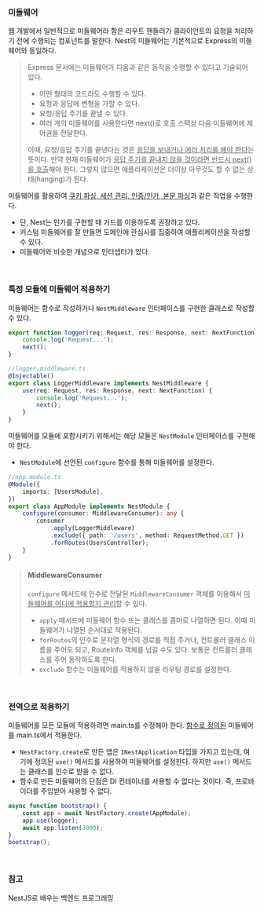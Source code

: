 ### 미들웨어

웹 개발에서 일반적으로 미들웨어라 함은 라우트 핸들러가 클라이언트의 요청을 처리하기 전에 수행되는 컴포넌트를 말한다. Nest의 미들웨어는 기본적으로 Express의 미들웨어와 동일하다. 

> Express 문서에는 미들웨어가 다음과 같은 동작을 수행할 수 있다고 기술되어 있다.
> - 어떤 형태의 코드라도 수행할 수 있다.
> - 요청과 응답에 변형을 가할 수 있다.
> - 요청/응답 주기를 끝낼 수 있다.
> - 여러 개의 미들웨어를 사용한다면 next()로 호출 스택상 다음 미들웨어에 제어권을 전달한다. 
>
> 이때, 요청/응답 주기를 끝낸다는 것은 <ins>응답을 보내거나 에러 처리를 해야 한다</ins>는 뜻이다. 만약 현재 미들웨어가 <ins>응답 주기를 끝내지 않을 것이라면 반드시 next()를 호출</ins>해야 한다. 그렇지 않으면 애플리케이션은 더이상 아무것도 할 수 없는 상태(hanging)가 된다. 

미들웨어를 활용하여 <ins>쿠키 파싱, 세션 관리, 인증/인가, 본문 파싱</ins>과 같은 작업을 수행한다. 
- 단, Nest는 인가를 구현할 때 가드를 이용하도록 권장하고 있다. 
- 커스텀 미들웨어를 잘 만들면 도메인에 관심사를 집중하여 애플리케이션을 작성할 수 있다. 
- 미들웨어와 비슷한 개념으로 인터셉터가 있다. 

<br>

### 특정 모듈에 미들웨어 적용하기

미들웨어는 함수로 작성하거나 `NestMiddleware` 인터페이스를 구현한 클래스로 작성할 수 있다. 

```typescript
export function logger(req: Request, res: Response, next: NextFunction) {
	console.log('Request...');
	next();
}
```

```typescript
//logger.middleware.ts
@Injectable()
export class LoggerMiddleware implements NestMiddleware {
	use(req: Request, res: Response, next: NextFunction) {
		console.log('Request...');
		next();
	}
}
```

미들웨어를 모듈에 포함시키기 위해서는 해당 모듈은 `NestModule` 인터페이스를 구현해야 한다. 
- `NestModule`에 선언된 `configure` 함수를 통해 미들웨어를 설정한다.

```typescript
//app.module.ts
@Module({
	imports: [UsersModule],
})
export class AppModule implements NestModule {
	configure(consumer: MiddlewareConsumer): any {
		consumer
			.apply(LoggerMiddleware)
			.exclude({ path: '/users', method: RequestMethod.GET })
			.forRoutes(UsersController);
	}
}
```

> #### MiddlewareConsumer 
> `configure` 메서드에 인수로 전달된 `MiddlewareConsumer` 객체를 이용해서 <ins>미들웨어를 어디에 적용할지 관리</ins>할 수 있다. 
> - `apply` 메서드에 미들웨어 함수 또는 클래스를 콤마로 나열하면 된다. 이때 미들웨어가 나열된 순서대로 적용된다. 
> - `forRoutes`의 인수로 문자열 형식의 경로를 직접 주거나, 컨트롤러 클래스 이름을 주어도 되고, RouteInfo 객체를 넘길 수도 있다. 보통은 컨트롤러 클래스를 주어 동작하도록 한다. 
> - `exclude` 함수는 미들웨어를 적용하지 않을 라우팅 경로를 설정한다. 

<br>

### 전역으로 적용하기

미들웨어를 모든 모듈에 적용하려면 main.ts를 수정해야 한다. <ins>함수로 정의된</ins> 미들웨어를 main.ts에서 적용한다.
- `NestFactory.create`로 만든 앱은 `INestApplication` 타입을 가지고 있는데, 여기에 정의된 `use()` 메서드를 사용하여 미들웨어를 설정한다. 하지만 `use()` 메서드는 클래스를 인수로 받을 수 없다.
- 함수로 만든 미들웨어의 단점은 DI 컨테이너를 사용할 수 없다는 것이다. 즉, 프로바이더를 주입받아 사용할 수 없다. 

```typescript
async function bootstrap() {
	const app = await NestFactory.create(AppModule);
	app.use(logger);
	await app.listen(3000);
}
bootstrap();
```

<br>

### 참고

NestJS로 배우는 백엔드 프로그래밍 
